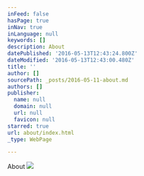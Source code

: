```yaml
---
inFeed: false
hasPage: true
inNav: true
inLanguage: null
keywords: []
description: About
datePublished: '2016-05-13T12:43:24.800Z'
dateModified: '2016-05-13T12:43:00.480Z'
title: ''
author: []
sourcePath: _posts/2016-05-11-about.md
authors: []
publisher:
  name: null
  domain: null
  url: null
  favicon: null
starred: true
url: about/index.html
_type: WebPage

---
```

About
![](https://the-grid-user-content.s3-us-west-2.amazonaws.com/466fd1d6-1f28-4373-b8d6-1fed6d535d6e.jpg)